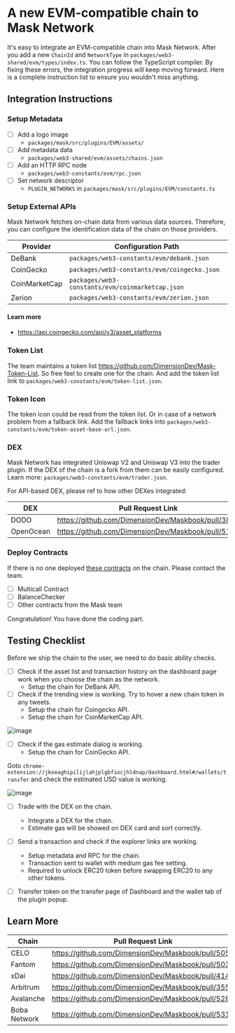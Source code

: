# A new EVM-compatible chain to Mask Network

It's easy to integrate an EVM-compatible chain into Mask Network. After you add a new `ChainId` and `NetworkType` in `packages/web3-shared/evm/types/index.ts`. You can follow the TypeScript compiler. By fixing these errors, the integration progress will keep moving forward. Here is a complete instruction list to ensure you wouldn't miss anything.

## Integration Instructions

### Setup Metadata

- [ ] Add a logo image
  - `packages/mask/src/plugins/EVM/assets/`
- [ ] Add metadata data
  - `packages/web3-shared/evm/assets/chains.json`
- [ ] Add an HTTP RPC node
  - `packages/web3-constants/evm/rpc.json`
- [ ] Set network descriptor
  - `PLUGIN_NETWORKS` in `packages/mask/src/plugins/EVM/constants.ts`

### Setup External APIs

Mask Network fetches on-chain data from various data sources. Therefore, you can configure the identification data of the chain on those providers.

| Provider      | Configuration Path                               |
| ------------- | ------------------------------------------------ |
| DeBank        | `packages/web3-constants/evm/debank.json`        |
| CoinGecko     | `packages/web3-constants/evm/coingecko.json`     |
| CoinMarketCap | `packages/web3-constants/evm/coinmarketcap.json` |
| Zerion        | `packages/web3-constants/evm/zerion.json`        |

#### Learn more

- <https://api.coingecko.com/api/v3/asset_platforms>

### Token List

The team maintains a token list <https://github.com/DimensionDev/Mask-Token-List>. So free feel to create one for the chain. And add the token list link to `packages/web3-constants/evm/token-list.json`.

### Token Icon

The token icon could be read from the token list. Or in case of a network problem from a fallback link. Add the fallback links into `packages/web3-constants/evm/token-asset-base-url.json`.

### DEX

Mask Network has integrated Uniswap V2 and Uniswap V3 into the trader plugin. If the DEX of the chain is a fork from them can be easily configured. Learn more: `packages/web3-constants/evm/trader.json`.

For API-based DEX, please ref to how other DEXes integrated:

| DEX       | Pull Request Link                                    |
| --------- | ---------------------------------------------------- |
| DODO      | <https://github.com/DimensionDev/Maskbook/pull/3882> |
| OpenOcean | <https://github.com/DimensionDev/Maskbook/pull/5198> |

### Deploy Contracts

If there is no one deployed [these contracts](https://github.com/DimensionDev/misc_smart_contract.) on the chain. Please contact the team.

- [ ] Multicall Contract
- [ ] BalanceChecker
- [ ] Other contracts from the Mask team

Congratulation! You have done the coding part.

## Testing Checklist

Before we ship the chain to the user, we need to do basic ability checks.

- [ ] Check if the asset list and transaction history on the dashboard page work when you choose the chain as the network.
  - Setup the chain for DeBank API.
- [ ] Check if the trending view is working. Try to hover a new chain token in any tweets.
  - Setup the chain for Coingecko API.
  - Setup the chain for CoinMarketCap API.

![image](https://user-images.githubusercontent.com/52657989/144754788-460bad98-bf62-4e5e-8592-ea8580430e63.png)

- [ ] Check if the gas estimate dialog is working.
  - Setup the chain for CoinGecko API.

Goto `chrome-extension://jkoeaghipilijlahjplgbfiocjhldnap/dashboard.html#/wallets/transfer` and check the estimated USD value is working.

![image](https://user-images.githubusercontent.com/52657989/144754866-9c5f389b-6eb4-4325-8f3d-ae53ee6e3b4a.png)

- [ ] Trade with the DEX on the chain.

  - Integrate a DEX for the chain.
  - Estimate gas will be showed on DEX card and sort correctly.

- [ ] Send a transaction and check if the explorer links are working.

  - Setup metadata and RPC for the chain.
  - Transaction sent to wallet with medium gas fee setting.
  - Required to unlock ERC20 token before swapping ERC20 to any other tokens.

- [ ] Transfer token on the transfer page of Dashboard and the wallet tab of the plugin popup.

## Learn More

| Chain        | Pull Request Link                                    |
| ------------ | ---------------------------------------------------- |
| CELO         | <https://github.com/DimensionDev/Maskbook/pull/5052> |
| Fantom       | <https://github.com/DimensionDev/Maskbook/pull/5036> |
| xDai         | <https://github.com/DimensionDev/Maskbook/pull/4140> |
| Arbitrum     | <https://github.com/DimensionDev/Maskbook/pull/3558> |
| Avalanche    | <https://github.com/DimensionDev/Maskbook/pull/5289> |
| Boba Network | <https://github.com/DimensionDev/Maskbook/pull/5310> |
